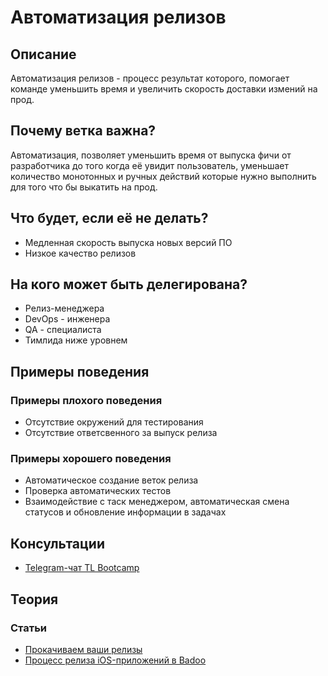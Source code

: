 # Автоматизация релизов
## Описание
Автоматизация релизов - процесс результат которого, помогает команде уменьшить время и увеличить скорость доставки измений на прод.


## Почему ветка важна?
Автоматизация, позволяет уменьшить время от выпуска фичи от разработчика до того когда её увидит пользователь, уменьшает количество монотонных и ручных действий которые нужно выполнить для того что бы выкатить на прод.


## Что будет, если её не делать?
- Медленная скорость выпуска новых версий ПО
- Низкое качество релизов

## На кого может быть делегирована?
- Релиз-менеджера
- DevOps - инженера
- QA - специалиста
- Тимлида ниже уровнем

## Примеры поведения
### Примеры плохого поведения
- Отсутствие окружений для тестирования
- Отсутствие ответсвенного за выпуск релиза


### Примеры хорошего поведения
- Автоматическое создание веток релиза
- Проверка автоматических тестов
- Взаимодействие с таск менеджером, автоматическая смена статусов и обновление информации в задачах


## Консультации
- [Telegram-чат TL Bootcamp](https://tlinks.run/tlbootcamp)

## Теория
### Статьи
- [Прокачиваем ваши релизы](https://habr.com/ru/company/tinkoff/blog/472434/)
- [Процесс релиза iOS-приложений в Badoo](https://habr.com/ru/company/badoo/blog/338760/)
